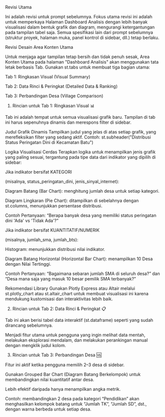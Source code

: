 Revisi Utama

Ini adalah revisi untuk prompt sebelumnya. Fokus utama revisi ini adalah untuk memperkaya Halaman Dashboard Analisis dengan lebih banyak visualisasi dalam bentuk grafik dan diagram, mengurangi ketergantungan pada tampilan tabel saja. Semua spesifikasi lain dari prompt sebelumnya (struktur proyek, halaman muka, panel kontrol di sidebar, dll.) tetap berlaku.

Revisi Desain Area Konten Utama

Untuk menjaga agar tampilan tetap bersih dan tidak penuh sesak, Area Konten Utama pada halaman "Dashboard Analisis" akan menggunakan tata letak berbasis Tab. Gunakan st.tabs untuk membuat tiga bagian utama:

Tab 1: Ringkasan Visual (Visual Summary)

Tab 2: Data Rinci & Peringkat (Detailed Data & Ranking)

Tab 3: Perbandingan Desa (Village Comparison)

1. Rincian untuk Tab 1: Ringkasan Visual 📊

Tab ini adalah tempat untuk semua visualisasi grafik baru. Tampilan di tab ini harus sepenuhnya dinamis dan merespons filter di sidebar.

Judul Grafik Dinamis
Tampilkan judul yang jelas di atas setiap grafik, yang merefleksikan filter yang sedang aktif.
Contoh: st.subheader("Distribusi Status Peringatan Dini di Kecamatan Batu")

Logika Visualisasi Cerdas
Terapkan logika untuk menampilkan jenis grafik yang paling sesuai, tergantung pada tipe data dari indikator yang dipilih di sidebar:

Jika indikator bersifat KATEGORI

(misalnya, status_peringatan_dini, jenis_sinyal_internet):

Diagram Batang (Bar Chart): menghitung jumlah desa untuk setiap kategori.

Diagram Lingkaran (Pie Chart): ditampilkan di sebelahnya dengan st.columns, menunjukkan persentase distribusi.

Contoh Pertanyaan: “Berapa banyak desa yang memiliki status peringatan dini 'Ada' vs 'Tidak Ada'?”

Jika indikator bersifat KUANTITATIF/NUMERIK

(misalnya, jumlah_sma, jumlah_bts):

Histogram: menunjukkan distribusi nilai indikator.

Diagram Batang Horizontal (Horizontal Bar Chart): menampilkan 10 Desa dengan Nilai Tertinggi.

Contoh Pertanyaan: “Bagaimana sebaran jumlah SMA di seluruh desa?” dan “Desa mana saja yang masuk 10 besar pemilik SMA terbanyak?”

Rekomendasi Library
Gunakan Plotly Express atau Altair melalui st.plotly_chart atau st.altair_chart untuk membuat visualisasi ini karena mendukung kustomisasi dan interaktivitas lebih baik.

2. Rincian untuk Tab 2: Data Rinci & Peringkat 📋

Tab ini akan berisi tabel data interaktif (st.dataframe) seperti yang sudah dirancang sebelumnya.

Menjadi fitur utama untuk pengguna yang ingin melihat data mentah, melakukan eksplorasi mendalam, dan melakukan perankingan manual dengan mengklik judul kolom.

3. Rincian untuk Tab 3: Perbandingan Desa 🆚

Fitur ini aktif ketika pengguna memilih 2–3 desa di sidebar.

Gunakan Grouped Bar Chart (Diagram Batang Berkelompok) untuk membandingkan nilai kuantitatif antar desa.

Lebih efektif daripada hanya menampilkan angka metrik.

Contoh: membandingkan 2 desa pada kategori “Pendidikan” akan menghasilkan kelompok batang untuk “Jumlah TK”, “Jumlah SD”, dst., dengan warna berbeda untuk setiap desa.